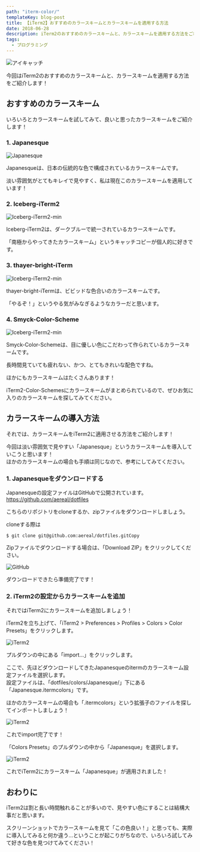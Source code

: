 ```yaml
---
path: "iterm-color/"
templateKey: blog-post
title: 【iTerm2】おすすめのカラースキームとカラースキームを適用する方法
date: 2018-06-28
description: iTerm2のおすすめのカラースキームと、カラースキームを適用する方法をご紹介します！ おすすめのカラースキーム いろいろとカラースキームを試してみて、良いと思ったカラースキームをご紹介します！
tags:
  - プログラミング
---
```

![アイキャッチ](/img/post/20180628/20180628eyecatch-min.png)

今回はiTerm2のおすすめのカラースキームと、カラースキームを適用する方法をご紹介します！

## おすすめのカラースキーム
いろいろとカラースキームを試してみて、良いと思ったカラースキームをご紹介します！

### 1. Japanesque

![Japanesque](/img/post/20180628/japaneseque-min.png)

Japanesqueは、日本の伝統的な色で構成されているカラースキームです。

淡い雰囲気がとてもキレイで見やすく、私は現在このカラースキームを適用しています！

### 2. Iceberg-iTerm2

![Iceberg-iTerm2-min](/img/post/20180628/Iceberg-iTerm2-min.png)

Iceberg-iTerm2は、ダークブルーで統一されているカラースキームです。

「南極からやってきたカラースキーム」というキャッチコピーが個人的に好きです。

### 3. thayer-bright-iTerm

![Iceberg-iTerm2-min](/img/post/20180628/thayer-bright-iTerm-min.png)

thayer-bright-iTermは、ビビッドな色合いのカラースキームです。

「やるぞ！」というやる気がみなぎるようなカラーだと思います。

### 4. Smyck-Color-Scheme

![Iceberg-iTerm2-min](/img/post/20180628/Smyck-Color-Scheme-min.png)

Smyck-Color-Schemeは、目に優しい色にこだわって作られているカラースキームです。

長時間見ていても疲れない、かつ、とてもきれいな配色ですね。    

ほかにもカラースキームはたくさんあります！

iTerm2-Color-Schemesにカラースキームがまとめられているので、ぜひお気に入りのカラースキームを探してみてください。


## カラースキームの導入方法
それでは、カラースキームをiTerm2に適用させる方法をご紹介します！

今回は淡い雰囲気で見やすい「Japanesque」というカラースキームを導入していこうと思います！  
ほかのカラースキームの場合も手順は同じなので、参考にしてみてください。

### 1. Japanesqueをダウンロードする
Japanesqueの設定ファイルはGitHubで公開されています。  
https://github.com/aereal/dotfiles

こちらのリポジトリをcloneするか、zipファイルをダウンロードしましょう。


cloneする際は
```
$ git clone git@github.com:aereal/dotfiles.gitCopy
```


Zipファイルでダウンロードする場合は、「Download ZIP」をクリックしてください。

![GitHub](/img/post/20180628/color1-min.png)


ダウンロードできたら準備完了です！

### 2. iTerm2の設定からカラースキームを追加
それではiTerm2にカラースキームを追加しましょう！

iTerm2を立ち上げて、「iTerm2 > Preferences > Profiles > Colors > Color Presets」をクリックします。

![iTerm2](/img/post/20180628/color2-min.png)

プルダウンの中にある「import…」をクリックします。

ここで、先ほどダウンロードしてきたJapanesqueのitermのカラースキーム設定ファイルを選択します。  
設定ファイルは、「dotfiles/colors/Japanesque/」下にある「Japanesque.itermcolors」です。

ほかのカラースキームの場合も「.itermcolors」という拡張子のファイルを探してインポートしましょう！

![iTerm2](/img/post/20180628/color3-min.png)


これでimport完了です！

「Colors Presets」のプルダウンの中から「Japanesque」を選択します。

![iTerm2](/img/post/20180628/color4-min.png)

これでiTerm2にカラースキーム「Japanesque」が適用されました！

## おわりに
iTerm2は割と長い時間触れることが多いので、見やすい色にすることは結構大事だと思います。

スクリーンショットでカラースキームを見て「この色良い！」と思っても、実際に導入してみると何か違う…ということが起こりがちなので、いろいろ試してみて好きな色を見つけてみてください！